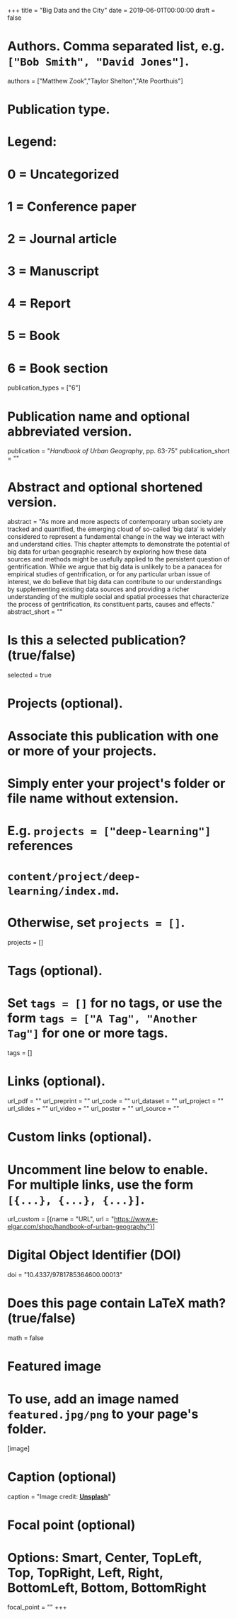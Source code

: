 +++
title = "Big Data and the City"
date = 2019-06-01T00:00:00
draft = false

# Authors. Comma separated list, e.g. `["Bob Smith", "David Jones"]`.
authors = ["Matthew Zook","Taylor Shelton","Ate Poorthuis"]

# Publication type.
# Legend:
# 0 = Uncategorized
# 1 = Conference paper
# 2 = Journal article
# 3 = Manuscript
# 4 = Report
# 5 = Book
# 6 = Book section
publication_types = ["6"]

# Publication name and optional abbreviated version.
publication = "_Handbook of Urban Geography_,  pp. 63-75"
publication_short = ""

# Abstract and optional shortened version.
abstract = "As more and more aspects of contemporary urban society are tracked and quantified, the emerging cloud of so-called ‘big data’ is widely considered to represent a fundamental change in the way we interact with and understand cities. This chapter attempts to demonstrate the potential of big data for urban geographic research by exploring how these data sources and methods might be usefully applied to the persistent question of gentrification. While we argue that big data is unlikely to be a panacea for empirical studies of gentrification, or for any particular urban issue of interest, we do believe that big data can contribute to our understandings by supplementing existing data sources and providing a richer understanding of the multiple social and spatial processes that characterize the process of gentrification, its constituent parts, causes and effects."
abstract_short = ""

# Is this a selected publication? (true/false)
selected = true

# Projects (optional).
#   Associate this publication with one or more of your projects.
#   Simply enter your project's folder or file name without extension.
#   E.g. `projects = ["deep-learning"]` references 
#   `content/project/deep-learning/index.md`.
#   Otherwise, set `projects = []`.
projects = []

# Tags (optional).
#   Set `tags = []` for no tags, or use the form `tags = ["A Tag", "Another Tag"]` for one or more tags.
tags = []

# Links (optional).
url_pdf = ""
url_preprint = ""
url_code = ""
url_dataset = ""
url_project = ""
url_slides = ""
url_video = ""
url_poster = ""
url_source = ""

# Custom links (optional).
#   Uncomment line below to enable. For multiple links, use the form `[{...}, {...}, {...}]`.
 url_custom = [{name = "URL", url = "https://www.e-elgar.com/shop/handbook-of-urban-geography"}]

# Digital Object Identifier (DOI)
doi = "10.4337/9781785364600.00013"

# Does this page contain LaTeX math? (true/false)
math = false

# Featured image
# To use, add an image named `featured.jpg/png` to your page's folder. 
[image]
  # Caption (optional)
  caption = "Image credit: [**Unsplash**](https://unsplash.com/photos/pLCdAaMFLTE)"

  # Focal point (optional)
  # Options: Smart, Center, TopLeft, Top, TopRight, Left, Right, BottomLeft, Bottom, BottomRight
  focal_point = ""
+++

